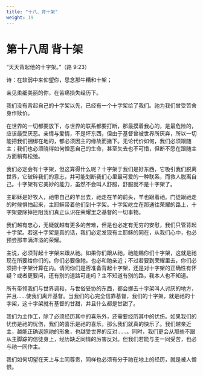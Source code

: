 ```yaml
---
title: "十八、背十架"
weight: 19
---
```


# 第十八周 背十架

“天天背起他的十字架。”（路 9:23）

诗：在软弱中来仰望你，思念那牛糟和十架；

亲见柔细美丽的你，在苦痛损失经历下。

我们没有背起自己的十字架以先，已经有一个十字架给了我们。祂为我们曾受苦舍身作赎价。

在世界的一切都要放下，与世界的联系都要打断，那最摸着我心的，是最危险的，应该最受厌恶。亲情与爱情，不是坏东西，但由于基督曾被世界所厌弃，所以一切能把我们捆绑在地的，都必须因主的缘故而撇下。无论代价如何，我们必须跟随主；我们也必须晓得如何憎恶自己的生命，甚至失去也不可惜，但断不愿在跟随主方面稍有松弛。

我们必定会有十字架，但这算得什么呢？十字架于我们是好东西，它吸引我们脱离世界，它破碎我们的意志，并可能划断我们心里最可爱的一种联系，而救人脱离自己。十字架有它美妙的能力，虽然不会叫人舒服，舒服就不是十字架了。

主耶稣是好牧人，祂带自己的羊出去，祂走在羊的前头，羊也跟着祂。门徒跟祂走的时候惧怕起来，主耶稣带着他们到十字架。十字架屹立在那通往荣耀的路上，十字架要除掉拦阻我们真正认识在荣耀里之基督的一切事物。

我们越有忠心，无疑就越有更多的苦难，但是也必定有无穷的安慰，我们只管背起十字架。若这十字架是真的话，我们必定发现有主耶稣的同在，从我们心中，也必预尝那丰满洋溢的荣耀。

主说，必须背起十字架来跟从祂。如果你们跟从祂，祂能赐你们十字架，这就是祂现在所要给你们的。你们必要像祂，也必和祂亲近；不过若要到荣耀里去，你们必须把十字架计算在内。请问你们是否准备背起十字架，还是对十字架的正确性有怀疑？或者更要问，还有别的道路可走吗？主不知道有别的路，我本人也不知道。

所有带领我们与世界调和，与世俗妥协的东西，都会挪去十字架叫人讨厌的地方，并且……使我们离开基督。当我们的心完全信靠基督，我们的十字架，就是祂的十字架，这十字架就有基督的甘甜，并且什么都是甘甜了。

我们为主作工，除了必须经历其中的喜乐外，还需要经历其中的忧伤。如果我们的忧伤是祂的忧伤，我们的喜乐是祂的喜乐，那么我们就真的快乐了。我们越亲近主，越能正确返照祂的形象，也越受世界的反对……。同时，我们更会从那些不跟从主脚踪的信徒身上，经历缺乏同情的厉害反对。但我们若能与主一同受苦，也必与祂一同作主。

我们如何切望在天上与主同尊贵，同样也必须有分于祂在地上的经历，就是被人憎恨。
